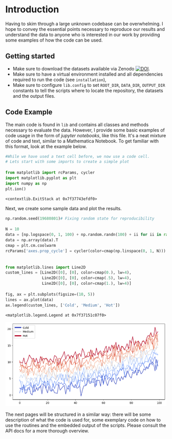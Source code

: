 # Introduction
Having to skim through a large unknown codebase can be overwhelming. I hope to convey the essential points necessary to reproduce our results and understand the data to anyone who is interested in our work by providing some examples of how the code can be used.

## Getting started
- Make sure to download the datasets available via Zenodo [![DOI](https://zenodo.org/badge/DOI/10.5281/zenodo.10625021.svg)](https://doi.org/10.5281/zenodo.10625021).
- Make sure to have a virtual environment installed and all dependencies required to run the code (see `installation`),
- Make sure to configure `lib.config` to set `ROOT_DIR`, `DATA_DIR`, `OUTPUT_DIR` constants to tell the scripts where to locate the repository, the datasets and the output files.

## Code Example
The main code is found in `lib` and contains all classes and methods necessary to evaluate the data. However, I provide some basic examples of code usage in the form of *jupyter notebooks*, like this file. It's a neat mixture of code and text, similar to a Mathematica Notebook. To get familiar with this format, look at the example below.


```python
#While we have used a text cell before, we now use a code cell.
# Lets start with some imports to create a simple plot

from matplotlib import rcParams, cycler
import matplotlib.pyplot as plt
import numpy as np
plt.ion()
```




    <contextlib.ExitStack at 0x7f37743efdf0>



Next, we create some sample data and plot the results.


```python
np.random.seed(19680801)# Fixing random state for reproducibility

N = 10
data = [np.logspace(0, 1, 100) + np.random.randn(100) + ii for ii in range(N)]
data = np.array(data).T
cmap = plt.cm.coolwarm
rcParams['axes.prop_cycle'] = cycler(color=cmap(np.linspace(0, 1, N)))


from matplotlib.lines import Line2D
custom_lines = [Line2D([0], [0], color=cmap(0.), lw=4),
                Line2D([0], [0], color=cmap(.5), lw=4),
                Line2D([0], [0], color=cmap(1.), lw=4)]

fig, ax = plt.subplots(figsize=(10, 5))
lines = ax.plot(data)
ax.legend(custom_lines, ['Cold', 'Medium', 'Hot'])
```




    <matplotlib.legend.Legend at 0x7f37151c07f0>




    
![png](2024-06-21-intro_files/2024-06-21-intro_4_1.png)
    


The next pages will be structured in a similar way: there will be some description of what the code is used for, some exemplary code on how to use the routines and the embedded output of the scripts. Please consult the API docs for a more thorough overview.
